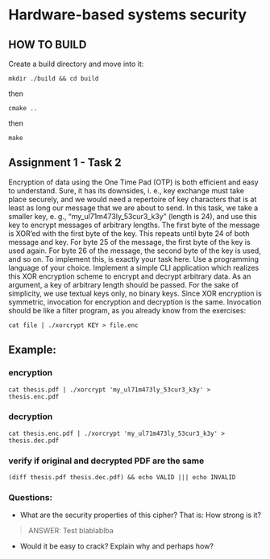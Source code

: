 # Hardware-based systems security

## HOW TO BUILD

Create a build directory and move into it:

`mkdir ./build && cd build`

then

`cmake ..`

then

`make`



## Assignment 1 - Task 2

Encryption of data using the One Time Pad (OTP) is both efficient and easy to understand. Sure,
it has its downsides, i. e., key exchange must take place securely, and we would need a repertoire
of key characters that is at least as long our message that we are about to send.
In this task, we take a smaller key, e. g., “my_ul71m473ly_53cur3_k3y” (length is 24), and use
this key to encrypt messages of arbitrary lengths. The first byte of the message is XOR’ed with
the first byte of the key. This repeats until byte 24 of both message and key. For byte 25 of the
message, the first byte of the key is used again. For byte 26 of the message, the second byte of
the key is used, and so on.
To implement this, is exactly your task here. Use a programming language of your choice.
Implement a simple CLI application which realizes this XOR encryption scheme to encrypt and
decrypt arbitrary data. As an argument, a key of arbitrary length should be passed. For the
sake of simplicity, we use textual keys only, no binary keys.
Since XOR encryption is symmetric, invocation for encryption and decryption is the same.
Invocation should be like a filter program, as you already know from the exercises:

`cat file | ./xorcrypt KEY > file.enc`

## Example:
### encryption
`cat thesis.pdf | ./xorcrypt 'my_ul71m473ly_53cur3_k3y' > thesis.enc.pdf`
### decryption
`cat thesis.enc.pdf | ./xorcrypt 'my_ul71m473ly_53cur3_k3y' > thesis.dec.pdf`
### verify if original and decrypted PDF are the same
`(diff thesis.pdf thesis.dec.pdf) && echo VALID ||| echo INVALID`
### Questions:
- What are the security properties of this cipher? That is: How strong is it?
> ANSWER: Test blablablba
- Would it be easy to crack? Explain why and perhaps how?
